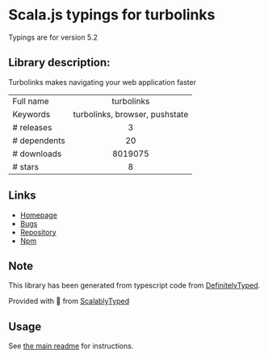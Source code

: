 
# Scala.js typings for turbolinks

Typings are for version 5.2

## Library description:
Turbolinks makes navigating your web application faster

|                    |                 |
| ------------------ | :-------------: |
| Full name          | turbolinks |
| Keywords           | turbolinks, browser, pushstate |
| # releases         | 3 |
| # dependents       | 20 |
| # downloads        | 8019075 |
| # stars            | 8 |

## Links
- [Homepage](https://github.com/turbolinks/turbolinks#readme)
- [Bugs](https://github.com/turbolinks/turbolinks/issues)
- [Repository](https://github.com/turbolinks/turbolinks)
- [Npm](https://www.npmjs.com/package/turbolinks)
    


## Note
This library has been generated from typescript code from [DefinitelyTyped](https://definitelytyped.org).

Provided with :purple_heart: from [ScalablyTyped](https://github.com/oyvindberg/ScalablyTyped)

## Usage
See [the main readme](../../readme.md) for instructions.


